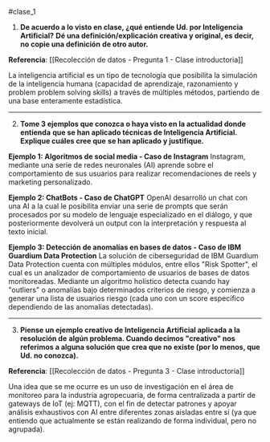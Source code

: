 #clase_1

1) **De acuerdo a lo visto en clase, ¿qué entiende Ud. por Inteligencia Artificial?**
**Dé una definición/explicación creativa y original, es decir, no copie una definición**
**de otro autor.**

**Referencia**: [[Recolección de datos - Pregunta 1 - Clase introductoria]]

La inteligencia artificial es un tipo de tecnología que posibilita la simulación de la inteligencia humana (capacidad de aprendizaje, razonamiento y problem problem solving skills) a través de múltiples métodos, partiendo de una base enteramente estadística.

---

2) **Tome 3 ejemplos que conozca o haya visto en la actualidad donde entienda**
**que se han aplicado técnicas de Inteligencia Artificial. Explique cuáles cree que**
**se han aplicado y justifique.**

**Ejemplo 1: Algoritmos de social media - Caso de Instagram**
Instagram, mediante una serie de redes neuronales (AI) aprende sobre el comportamiento de sus usuarios para realizar recomendaciones de reels y marketing personalizado.

**Ejemplo 2: ChatBots - Caso de ChatGPT**
OpenAI desarrolló un chat con una AI a la cual le posibilita enviar una serie de prompts que serán procesados por su modelo de lenguaje especializado en el diálogo, y que posteriormente devolverá un output con la interpretación y respuesta al texto inicial.

**Ejemplo 3: Detección de anomalías en bases de datos - Caso de IBM Guardium Data Protection** 
La solución de ciberseguridad de IBM Guardium Data Protection cuenta con múltiples módulos, entre ellos "Risk Spotter", el cual es un analizador de comportamiento de usuarios de bases de datos monitoreadas. Mediante un algoritmo holístico detecta cuando hay "outliers" o anomalías bajo determinados criterios de riesgo, y comienza a generar una lista de usuarios riesgo (cada uno con un score específico dependiendo de las anomalías detectadas).

---

3) **Piense un ejemplo creativo de Inteligencia Artificial aplicada a la resolución de**
**algún problema. Cuando decimos "creativo" nos referimos a alguna solución que**
**crea que no existe (por lo menos, que Ud. no conozca).**

**Referencia**: [[Recolección de datos - Pregunta 3 - Clase introductoria]]

Una idea que se me ocurre es un uso de investigación en el área de monitoreo para la industria  agropecuaria, de forma centralizada a partir de gateways de IoT (ej: MQTT), con el fin de detectar patrones y apoyar análisis exhaustivos con AI entre diferentes zonas aisladas entre sí (ya que entiendo que actualmente se están realizando de forma individual, pero no agrupada).


